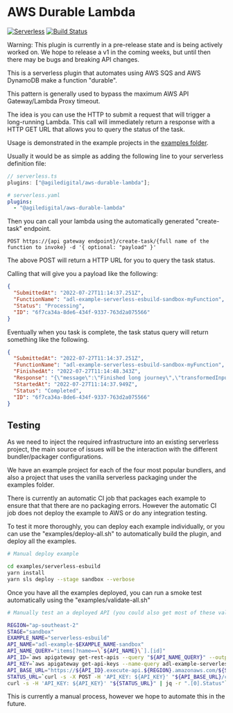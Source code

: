 # AWS Durable Lambda

[![Serverless][ico-serverless]][link-serverless]
[![Build Status][ico-build]][link-build]

Warning: This plugin is currently in a pre-release state and is being actively worked on. We hope to release a v1 in the coming weeks, but until then there may be bugs and breaking API changes.

This is a serverless plugin that automates using AWS SQS and AWS DynamoDB make a function "durable".

This pattern is generally used to bypass the maximum AWS API Gateway/Lambda Proxy timeout.

The idea is you can use the HTTP to submit a request that will trigger a long-running Lambda. This call will immediately return a response with a HTTP GET URL that allows you to query the status of the task.

Usage is demonstrated in the example projects in the [examples folder](./examples).

Usually it would be as simple as adding the following line to your serverless definition file:

```typescript
// serverless.ts
plugins: ["@agiledigital/aws-durable-lambda"];
```

```yaml
# serverless.yaml
plugins:
  - "@agiledigital/aws-durable-lambda"
```

Then you can call your lambda using the automatically generated "create-task" endpoint.

```
POST https://{api gateway endpoint}/create-task/{full name of the function to invoke} -d '{ optional: "payload" }'
```

The above POST will return a HTTP URL for you to query the task status.

Calling that will give you a payload like the following:

```json
{
  "SubmittedAt": "2022-07-27T11:14:37.251Z",
  "FunctionName": "adl-example-serverless-esbuild-sandbox-myFunction",
  "Status": "Processing",
  "ID": "6f7ca34a-8de6-434f-9337-763d2a075566"
}
```

Eventually when you task is complete, the task status query will return something like the following.

```json
{
  "SubmittedAt": "2022-07-27T11:14:37.251Z",
  "FunctionName": "adl-example-serverless-esbuild-sandbox-myFunction",
  "FinishedAt": "2022-07-27T11:14:48.343Z",
  "Response": "{\"message\":\"Finished long journey\",\"transformedInput\":\"HELLO WORLD!\"}",
  "StartedAt": "2022-07-27T11:14:37.949Z",
  "Status": "Completed",
  "ID": "6f7ca34a-8de6-434f-9337-763d2a075566"
}
```

## Testing

As we need to inject the required infrastructure into an existing serverless project,
the main source of issues will be the interaction with the different bundler/packager
configurations.

We have an example project for each of the four most popular bundlers,
and also a project that uses the vanilla serverless packaging
under the examples folder.

There is currently an automatic CI job that packages each example to ensure that
that there are no packaging errors. However the automatic CI job does not deploy
the example to AWS or do any integration testing.

To test it more thoroughly, you can deploy each example individually,
or you can use the "examples/deploy-all.sh" to automatically build the plugin,
and deploy all the examples.

```bash
# Manual deploy example

cd examples/serverless-esbuild
yarn install
yarn sls deploy --stage sandbox --verbose
```

Once you have all the examples deployed, you can run a smoke test
automatically using the "examples/validate-all.sh"

```bash
# Manually test an a deployed API (you could also get most of these values via the AWS console)

REGION="ap-southeast-2"
STAGE="sandbox"
EXAMPLE_NAME="serverless-esbuild"
API_NAME="adl-example-$EXAMPLE_NAME-sandbox"
API_NAME_QUERY="items[?name==\`${API_NAME}\`].[id]"
API_ID=`aws apigateway get-rest-apis --query "${API_NAME_QUERY}" --output text`
API_KEY=`aws apigateway get-api-keys --name-query adl-example-serverless-esbuild --include-values --query "items[0].[value]" --output text`
API_BASE_URL="https://${API_ID}.execute-api.${REGION}.amazonaws.com/${STAGE}"
STATUS_URL=`curl -s -X POST -H 'API_KEY: ${API_KEY}' "${API_BASE_URL}/create-task/${API_NAME}-myFunction" | jq -r ".statusUrl"`
curl -s -H 'API_KEY: ${API_KEY}' "${STATUS_URL}" | jq -r ".[0].Status"`
```

This is currently a manual process, however we hope to automate this in the future.

[ico-build]: https://github.com/agiledigital-labs/aws-durable-lambda/actions/workflows/package.yml/badge.svg
[ico-serverless]: http://public.serverless.com/badges/v3.svg
[link-build]: https://github.com/agiledigital-labs/aws-durable-lambda/actions/workflows/package.yml
[link-serverless]: https://www.serverless.com/
